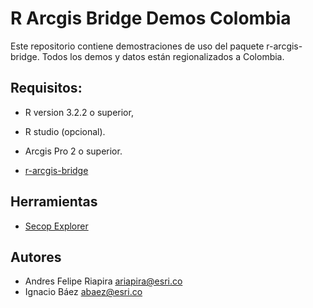 # R Arcgis Bridge Demos Colombia

Este repositorio contiene demostraciones de uso del paquete r-arcgis-bridge. Todos los demos y datos están regionalizados a Colombia.


## Requisitos:


- R version 3.2.2 o superior, 

- R studio (opcional). 

- Arcgis Pro 2 o superior. 

- [r-arcgis-bridge](https://learn.arcgis.com/es/projects/analyze-crime-using-statistics-and-the-r-arcgis-bridge/lessons/install-the-r-arcgis-bridge-and-start-statistical-analysis.htm)


## Herramientas

- [Secop Explorer](https://github.com/EsriColombia/r-arcgis-tools/wiki/secop-explorer)

## Autores

- Andres Felipe Riapira ariapira@esri.co
- Ignacio Báez abaez@esri.co








